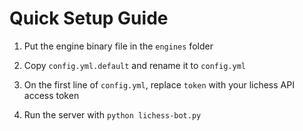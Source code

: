 # Quick Setup Guide

1. Put the engine binary file in the `engines` folder

2. Copy `config.yml.default` and rename it to `config.yml`

3. On the first line of `config.yml`, replace `token` with your lichess API access token

4. Run the server with `python lichess-bot.py`
